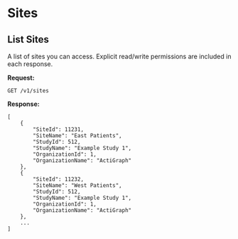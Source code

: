 Sites
===

List Sites
---

A list of sites you can access.  Explicit read/write permissions are included in each response. 

**Request:**

    GET /v1/sites

**Response:**

    [
        {
            "SiteId": 11231,
            "SiteName": "East Patients",
            "StudyId": 512,
            "StudyName": "Example Study 1",
            "OrganizationId": 1,
            "OrganizationName": "ActiGraph"
        },
        {
            "SiteId": 11232,
            "SiteName": "West Patients",
            "StudyId": 512,
            "StudyName": "Example Study 1",
            "OrganizationId": 1,
            "OrganizationName": "ActiGraph"
        },
        ...
    ]